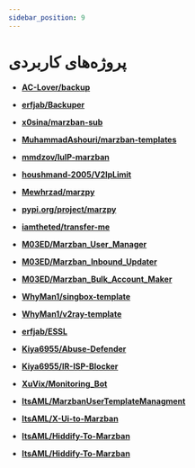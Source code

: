 ```yaml
---
sidebar_position: 9
---
```


# پروژه‌های کاربردی

- **[AC-Lover/backup](https://github.com/AC-Lover/backup)**

- **[erfjab/Backuper](https://github.com/erfjab/Backuper)**

- **[x0sina/marzban-sub](https://github.com/x0sina/marzban-sub)**

- **[MuhammadAshouri/marzban-templates](https://github.com/MuhammadAshouri/marzban-templates)**

- **[mmdzov/luIP-marzban](https://github.com/mmdzov/luIP-marzban)**

- **[houshmand-2005/V2IpLimit](https://github.com/houshmand-2005/V2IpLimit)**

- **[Mewhrzad/marzpy](https://github.com/Mewhrzad/marzpy)**

- **[pypi.org/project/marzpy](https://pypi.org/project/marzpy)**

- **[iamtheted/transfer-me](https://github.com/iamtheted/transfer-me)**

- **[M03ED/Marzban_User_Manager](https://github.com/M03ED/Marzban_User_Manager)**

- **[M03ED/Marzban_Inbound_Updater](https://github.com/M03ED/Marzban_Inbound_Updater)**

- **[M03ED/Marzban_Bulk_Account_Maker](https://github.com/M03ED/Marzban_Bulk_Account_Maker)**

- **[WhyMan1/singbox-template](https://github.com/WhyMan1/marzban-singbox-template)**

- **[WhyMan1/v2ray-template](https://github.com/WhyMan1/marzban-template/tree/master/v2ray)**

- **[erfjab/ESSL](https://github.com/erfjab/ESSL)**

- **[Kiya6955/Abuse-Defender](https://github.com/Kiya6955/Abuse-Defender)**

- **[Kiya6955/IR-ISP-Blocker](https://github.com/Kiya6955/IR-ISP-Blocker)**

- **[XuVix/Monitoring_Bot](https://github.com/XuVix/Monitoring_Bot)**

- **[ItsAML/MarzbanUserTemplateManagment](https://github.com/ItsAML/MarzbanUserTemplateManagment)**

- **[ItsAML/X-Ui-to-Marzban](https://github.com/ItsAML/X-Ui-to-Marzban)**

- **[ItsAML/Hiddify-To-Marzban](https://github.com/ItsAML/Hiddify-To-Marzban)**

- **[ItsAML/Hiddify-To-Marzban](https://github.com/ItsAML/Hiddify-To-Marzban)**
